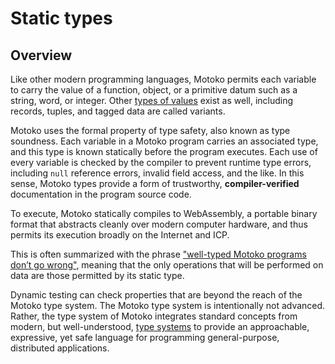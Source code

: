 # Static types

## Overview

Like other modern programming languages, Motoko permits each variable to carry the value of a function, object, or a primitive datum such as a string, word, or integer. Other [types of values](basic-concepts.md#intro-values) exist as well, including records, tuples, and tagged data are called variants.

Motoko uses the formal property of type safety, also known as type soundness. Each variable in a Motoko program carries an associated type, and this type is known statically before the program executes. Each use of every variable is checked by the compiler to prevent runtime type errors, including `null` reference errors, invalid field access, and the like. In this sense, Motoko types provide a form of trustworthy, **compiler-verified** documentation in the program source code.

To execute, Motoko statically compiles to WebAssembly, a portable binary format that abstracts cleanly over modern computer hardware, and thus permits its execution broadly on the Internet and ICP.

This is often summarized with the phrase ["well-typed Motoko programs don’t go wrong"](basic-concepts.md#type-soundness), meaning that the only operations that will be performed on data are those permitted by its static type.

Dynamic testing can check properties that are beyond the reach of the Motoko type system. The Motoko type system is intentionally not advanced. Rather, the type system of Motoko integrates standard concepts from modern, but well-understood, [type systems](about-this-guide.md#modern-type-systems) to provide an approachable, expressive, yet safe language for programming general-purpose, distributed applications.
